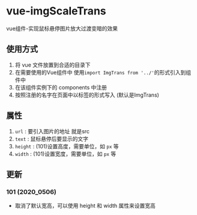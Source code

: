 # vue-imgScaleTrans
vue组件-实现鼠标悬停图片放大过渡变暗的效果

## 使用方式

1. 将 vue 文件放置到合适的目录下
2. 在需要使用的Vue组件中 使用`import ImgTrans from '../'`的形式引入到组件中
3. 在该组件实例下的 components 中注册
4. 按照注册的名字在页面中以标签的形式写入   (默认是ImgTrans)

## 属性

1. `url` : 要引入图片的地址 就是src
2. `text` : 鼠标悬停后要显示的文字
3. `height` : (101)设置高度，需要单位，如 `px` 等
4. `width` : (101)设置宽度，需要单位，如 `px` 等

## 更新

### 101 (2020_0506)
* 取消了默认宽高，可以使用 height 和 width 属性来设置宽高
